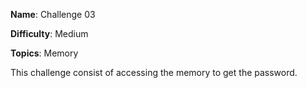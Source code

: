 **Name**: Challenge 03

**Difficulty**: Medium

**Topics**: Memory

This challenge consist of accessing the memory to get the password.
